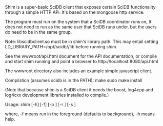 Shim is a super-basic SciDB client that exposes certain SciDB functionality
through a simple HTTP API. It's based on the mongoose http service.

The program must run on the system that a SciDB coordinator runs on, It does
not need to run as the same user that SciDB runs under, but the users do need
to be in the same group.

Note: libscidbclient.so must be in shim's library path. This may entail
setting LD_LIBRARY_PATH=/opt/scidb/<whatever>/lib  before running shim.

See the wwwroot/api.html document for the API documentation, or compile and
start shim running and point a browser to http://localhost:8080/api.html

The wwwroot directory also includes an example simple javascript client.


Compilation (assumes scidb is in the PATH):
make
sudo make install

(Note that because shim is a SciDB client it needs the boost, log4cpp and
log4cxx development libraries installed to compile.)

Usage:
shim [-h] [-f] [-p <http port>] [-r <document root>] [-s <scidb port>]

where, -f means run in the foreground (defaults to background), -h means help.
